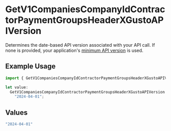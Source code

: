 # GetV1CompaniesCompanyIdContractorPaymentGroupsHeaderXGustoAPIVersion

Determines the date-based API version associated with your API call. If none is provided, your application's [minimum API version](https://docs.gusto.com/embedded-payroll/docs/api-versioning#minimum-api-version) is used.

## Example Usage

```typescript
import { GetV1CompaniesCompanyIdContractorPaymentGroupsHeaderXGustoAPIVersion } from "@gusto/embedded-api/models/operations/getv1companiescompanyidcontractorpaymentgroups.js";

let value:
  GetV1CompaniesCompanyIdContractorPaymentGroupsHeaderXGustoAPIVersion =
    "2024-04-01";
```

## Values

```typescript
"2024-04-01"
```